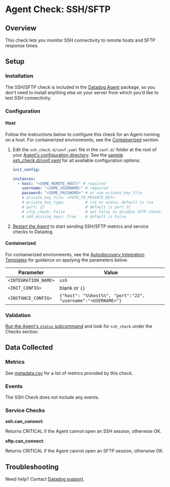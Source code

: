 # Agent Check: SSH/SFTP

## Overview

This check lets you monitor SSH connectivity to remote hosts and SFTP response times.

## Setup

### Installation

The SSH/SFTP check is included in the [Datadog Agent][1] package, so you don't need to install anything else on your server from which you'd like to test SSH connectivity.

### Configuration

#### Host

Follow the instructions below to configure this check for an Agent running on a host. For containerized environments, see the [Containerized](#containerized) section.

1. Edit the `ssh_check.d/conf.yaml` file in the `conf.d/` folder at the root of your [Agent's configuration directory][2]. See the [sample ssh_check.d/conf.yaml][3] for all available configuration options:

   ```yaml
   init_config:

   instances:
     - host: "<SOME_REMOTE_HOST>" # required
       username: "<SOME_USERNAME>" # required
       password: "<SOME_PASSWORD>" # or use private_key_file
       # private_key_file: <PATH_TO_PRIVATE_KEY>
       # private_key_type:         # rsa or ecdsa; default is rsa
       # port: 22                  # default is port 22
       # sftp_check: False         # set False to disable SFTP check; default is True
       # add_missing_keys: True    # default is False
   ```

2. [Restart the Agent][4] to start sending SSH/SFTP metrics and service checks to Datadog.

#### Containerized

For containerized environments, see the [Autodiscovery Integration Templates][8] for guidance on applying the parameters below.

| Parameter            | Value                                                        |
| -------------------- | ------------------------------------------------------------ |
| `<INTEGRATION_NAME>` | `ssh`                                                        |
| `<INIT_CONFIG>`      | blank or `{}`                                                |
| `<INSTANCE_CONFIG>`  | `{"host": "%%host%%", "port":"22", "username":"<USERNAME>"}` |

### Validation

[Run the Agent's `status` subcommand][5] and look for `ssh_check` under the Checks section.

## Data Collected

### Metrics

See [metadata.csv][6] for a list of metrics provided by this check.

### Events

The SSH Check does not include any events.

### Service Checks

**ssh.can_connect**:

Returns CRITICAL if the Agent cannot open an SSH session, otherwise OK.

**sftp.can_connect**:

Returns CRITICAL if the Agent cannot open an SFTP session, otherwise OK.

## Troubleshooting

Need help? Contact [Datadog support][7].

[1]: https://app.datadoghq.com/account/settings#agent
[2]: https://docs.datadoghq.com/agent/guide/agent-configuration-files/#agent-configuration-directory
[3]: https://github.com/DataDog/integrations-core/blob/master/ssh_check/datadog_checks/ssh_check/data/conf.yaml.example
[4]: https://docs.datadoghq.com/agent/guide/agent-commands/#start-stop-and-restart-the-agent
[5]: https://docs.datadoghq.com/agent/guide/agent-commands/#agent-status-and-information
[6]: https://github.com/DataDog/integrations-core/blob/master/ssh_check/metadata.csv
[7]: https://docs.datadoghq.com/help/
[8]: https://docs.datadoghq.com/agent/kubernetes/integrations/
